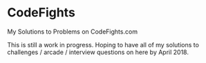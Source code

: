 # CodeFights
My Solutions to Problems on CodeFights.com

This is still a work in progress. Hoping to have all of my solutions to challenges / arcade / interview questions on here by April 2018.
